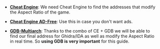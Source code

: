 - **[Cheat Engine](https://www.cheatengine.org/)**: We need Cheat Engine to find the addresses that modify the Aspect Ratio of the game.

- **[Cheat Engine AD-Free](https://www.reddit.com/user/ChucksFeedAndSeed/comments/12usdd5/cheat_engine_75_adfree_installer/)**: Use this in case you don't want ads.

- **[GDB-Multiarch](https://static.grumpycoder.net/pixel/gdb-multiarch-windows/)**: Thanks to the combo of CE + GDB we will be able to find our final address for Ghidra/IDA as well as modify the Aspect Ratio in real time. So **using GDB is very important** for this guide.